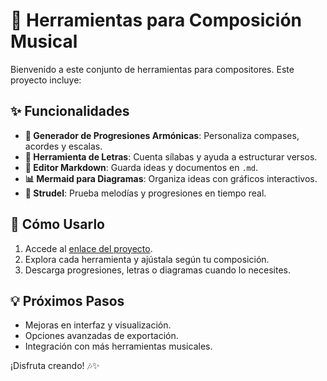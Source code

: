 # 🎼 Herramientas para Composición Musical

Bienvenido a este conjunto de herramientas para compositores. Este proyecto incluye:

## ✨ Funcionalidades
- **🎵 Generador de Progresiones Armónicas**: Personaliza compases, acordes y escalas.
- **📝 Herramienta de Letras**: Cuenta sílabas y ayuda a estructurar versos.
- **📄 Editor Markdown**: Guarda ideas y documentos en `.md`.
- **📊 Mermaid para Diagramas**: Organiza ideas con gráficos interactivos.
- **🎹 Strudel**: Prueba melodías y progresiones en tiempo real.

## 🚀 Cómo Usarlo
1. Accede al [enlace del proyecto](https://bruveping.github.io/DesarrollosP5/herramienta_para_componer_canciones/).
2. Explora cada herramienta y ajústala según tu composición.
3. Descarga progresiones, letras o diagramas cuando lo necesites.

## 💡 Próximos Pasos
- Mejoras en interfaz y visualización.
- Opciones avanzadas de exportación.
- Integración con más herramientas musicales.

¡Disfruta creando! 🎶✨

